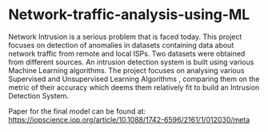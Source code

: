 # Network-traffic-analysis-using-ML
Network Intrusion is a serious problem that is faced today. This project focuses on detection of anomalies in datasets containing data about network traffic from remote and local ISPs. Two datasets were obtained from different sources. An intrusion detection system is built using various Machine Learning algorithms. The project focuses on analysing various Supervised and Unsupervised Learning Algorithms , comparing them on the metric of their accuracy which deems them relatively fit to build an Intrusion Detection System.

Paper for the final model can be found at: https://iopscience.iop.org/article/10.1088/1742-6596/2161/1/012030/meta
